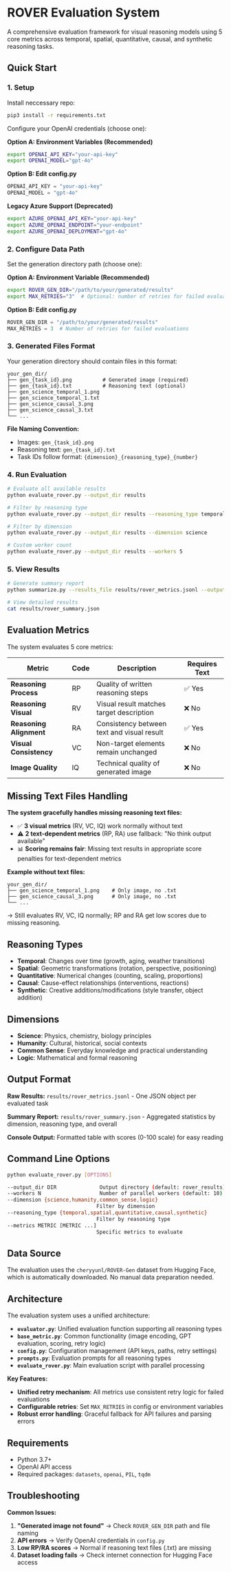 # ROVER Evaluation System

A comprehensive evaluation framework for visual reasoning models using 5 core metrics across temporal, spatial, quantitative, causal, and synthetic reasoning tasks.

## Quick Start

### 1. Setup

Install neccessary repo:
```bash
pip3 install -r requirements.txt
```

Configure your OpenAI credentials (choose one):

**Option A: Environment Variables (Recommended)**
```bash
export OPENAI_API_KEY="your-api-key"
export OPENAI_MODEL="gpt-4o"
```

**Option B: Edit config.py**
```python
OPENAI_API_KEY = "your-api-key"
OPENAI_MODEL = "gpt-4o"
```

**Legacy Azure Support (Deprecated)**
```bash
export AZURE_OPENAI_API_KEY="your-api-key"
export AZURE_OPENAI_ENDPOINT="your-endpoint"
export AZURE_OPENAI_DEPLOYMENT="gpt-4o"
```

### 2. Configure Data Path

Set the generation directory path (choose one):

**Option A: Environment Variable (Recommended)**
```bash
export ROVER_GEN_DIR="/path/to/your/generated/results"
export MAX_RETRIES="3"  # Optional: number of retries for failed evaluations
```

**Option B: Edit config.py**
```python
ROVER_GEN_DIR = "/path/to/your/generated/results"
MAX_RETRIES = 3  # Number of retries for failed evaluations
```

### 3. Generated Files Format

Your generation directory should contain files in this format:
```
your_gen_dir/
├── gen_{task_id}.png          # Generated image (required)
├── gen_{task_id}.txt          # Reasoning text (optional)
├── gen_science_temporal_1.png
├── gen_science_temporal_1.txt
├── gen_science_causal_3.png
├── gen_science_causal_3.txt
└── ...
```

**File Naming Convention:**
- Images: `gen_{task_id}.png`
- Reasoning text: `gen_{task_id}.txt`
- Task IDs follow format: `{dimension}_{reasoning_type}_{number}`

### 4. Run Evaluation

```bash
# Evaluate all available results
python evaluate_rover.py --output_dir results

# Filter by reasoning type
python evaluate_rover.py --output_dir results --reasoning_type temporal

# Filter by dimension
python evaluate_rover.py --output_dir results --dimension science

# Custom worker count
python evaluate_rover.py --output_dir results --workers 5
```

### 5. View Results

```bash
# Generate summary report
python summarize.py --results_file results/rover_metrics.jsonl --output_dir results

# View detailed results
cat results/rover_summary.json
```

## Evaluation Metrics

The system evaluates 5 core metrics:

| Metric | Code | Description | Requires Text |
|--------|------|-------------|---------------|
| **Reasoning Process** | RP | Quality of written reasoning steps | ✅ Yes |
| **Reasoning Visual** | RV | Visual result matches target description | ❌ No |
| **Reasoning Alignment** | RA | Consistency between text and visual result | ✅ Yes |
| **Visual Consistency** | VC | Non-target elements remain unchanged | ❌ No |
| **Image Quality** | IQ | Technical quality of generated image | ❌ No |

## Missing Text Files Handling

**The system gracefully handles missing reasoning text files:**

- ✅ **3 visual metrics** (RV, VC, IQ) work normally without text
- ⚠️ **2 text-dependent metrics** (RP, RA) use fallback: "No think output available"
- 📊 **Scoring remains fair**: Missing text results in appropriate score penalties for text-dependent metrics

**Example without text files:**
```
your_gen_dir/
├── gen_science_temporal_1.png    # Only image, no .txt
├── gen_science_causal_3.png      # Only image, no .txt
└── ...
```
→ Still evaluates RV, VC, IQ normally; RP and RA get low scores due to missing reasoning.

## Reasoning Types

- **Temporal**: Changes over time (growth, aging, weather transitions)
- **Spatial**: Geometric transformations (rotation, perspective, positioning)  
- **Quantitative**: Numerical changes (counting, scaling, proportions)
- **Causal**: Cause-effect relationships (interventions, reactions)
- **Synthetic**: Creative additions/modifications (style transfer, object addition)

## Dimensions

- **Science**: Physics, chemistry, biology principles
- **Humanity**: Cultural, historical, social contexts
- **Common Sense**: Everyday knowledge and practical understanding
- **Logic**: Mathematical and formal reasoning

## Output Format

**Raw Results:** `results/rover_metrics.jsonl` - One JSON object per evaluated task

**Summary Report:** `results/rover_summary.json` - Aggregated statistics by dimension, reasoning type, and overall

**Console Output:** Formatted table with scores (0-100 scale) for easy reading

## Command Line Options

```bash
python evaluate_rover.py [OPTIONS]

--output_dir DIR              Output directory (default: rover_results)
--workers N                   Number of parallel workers (default: 10)
--dimension {science,humanity,common_sense,logic}
                             Filter by dimension
--reasoning_type {temporal,spatial,quantitative,causal,synthetic}
                             Filter by reasoning type
--metrics METRIC [METRIC ...]
                             Specific metrics to evaluate
```

## Data Source

The evaluation uses the `cheryyunl/ROVER-Gen` dataset from Hugging Face, which is automatically downloaded. No manual data preparation needed.

## Architecture

The evaluation system uses a unified architecture:

- **`evaluator.py`**: Unified evaluation function supporting all reasoning types
- **`base_metric.py`**: Common functionality (image encoding, GPT evaluation, scoring, retry logic)
- **`config.py`**: Configuration management (API keys, paths, retry settings)
- **`prompts.py`**: Evaluation prompts for all reasoning types
- **`evaluate_rover.py`**: Main evaluation script with parallel processing

**Key Features:**
- **Unified retry mechanism**: All metrics use consistent retry logic for failed evaluations
- **Configurable retries**: Set `MAX_RETRIES` in config or environment variables
- **Robust error handling**: Graceful fallback for API failures and parsing errors

## Requirements

- Python 3.7+
- OpenAI API access
- Required packages: `datasets`, `openai`, `PIL`, `tqdm`

## Troubleshooting

**Common Issues:**

1. **"Generated image not found"** → Check `ROVER_GEN_DIR` path and file naming
2. **API errors** → Verify OpenAI credentials in `config.py`
3. **Low RP/RA scores** → Normal if reasoning text files (.txt) are missing
4. **Dataset loading fails** → Check internet connection for Hugging Face access
